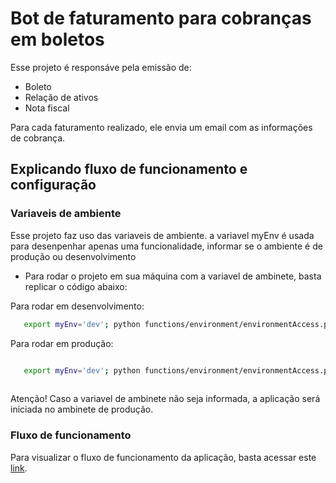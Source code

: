 # Bot de faturamento para cobranças em boletos

Esse projeto é responsáve pela emissão de:
- Boleto
- Relação de ativos
- Nota fiscal

Para cada faturamento realizado, ele envia um email com as informações de cobrança.

## Explicando fluxo de funcionamento e configuração

### Variaveis de ambiente

Esse projeto faz uso das variaveis de ambiente. a variavel myEnv é usada para desenpenhar apenas uma funcionalidade, informar se o ambiente é de produção ou desenvolvimento

- Para rodar o projeto em sua máquina com a variavel de ambinete, basta replicar o código abaixo:

Para rodar em desenvolvimento:
```bash
   export myEnv='dev'; python functions/environment/environmentAccess.py
```

Para rodar em produção:
```bash

   export myEnv='dev'; python functions/environment/environmentAccess.py
   
```

Atenção!
Caso a variavel de ambinete não seja informada, a aplicação será iniciada no ambinete de produção.

### Fluxo de funcionamento

Para visualizar o fluxo de funcionamento da aplicação, basta acessar este [link](https://miro.com/app/live-embed/uXjVMsBAMo8=/?moveToViewport=20291,1806,9695,4691&embedId=125589149693).
